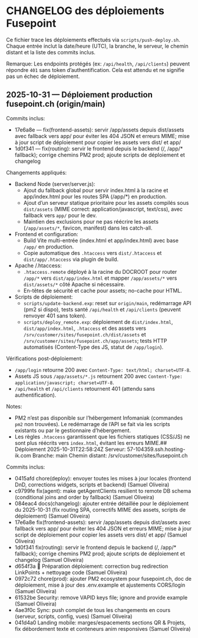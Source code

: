 # CHANGELOG des déploiements Fusepoint

Ce fichier trace les déploiements effectués via `scripts/push-deploy.sh`.
Chaque entrée inclut la date/heure (UTC), la branche, le serveur, le chemin distant et
la liste des commits inclus.

Remarque: Les endpoints protégés (ex: `/api/health`, `/api/clients`) peuvent répondre `401` sans token d’authentification.
Cela est attendu et ne signifie pas un échec de déploiement.

## 2025-10-31 — Déploiement production fusepoint.ch (origin/main)

Commits inclus:
- 17e6a8e — fix(frontend-assets): servir /app/assets depuis dist/assets avec fallback vers app/ pour éviter les 404 JSON et erreurs MIME; mise à jour script de déploiement pour copier les assets vers dist/ et app/
- 1d0f341 — fix(routing): servir le frontend depuis le backend (/, /app/* fallback); corrige chemins PM2 prod; ajoute scripts de déploiement et changelog

Changements appliqués:
- Backend Node (server/server.js):
  - Ajout du fallback global pour servir index.html à la racine et app/index.html pour les routes SPA (/app/*) en production.
  - Ajout d’un serveur statique prioritaire pour les assets compilés sous `dist/assets` (MIME correct: application/javascript, text/css), avec fallback vers `app/` pour le dev.
  - Maintien des exclusions pour ne pas réécrire les assets (`/app/assets/*`, favicon, manifest) dans les catch-all.
- Frontend et configuration:
  - Build Vite multi-entrée (index.html et app/index.html) avec base `/app/` en production.
  - Copie automatique des `.htaccess` vers `dist/.htaccess` et `dist/app/.htaccess` via plugin de build.
- Apache /.htaccess:
  - `.htaccess.remote` déployé à la racine du DOCROOT pour router `/app/*` vers `dist/app/index.html` et mapper `/app/assets/*` vers `dist/assets/*` côté Apache si nécessaire.
  - En-têtes de sécurité et cache pour assets; no-cache pour HTML.
- Scripts de déploiement:
  - `scripts/update-backend.exp`: reset sur `origin/main`, redémarrage API (pm2 si dispo), tests santé `/api/health` et `/api/clients` (peuvent renvoyer 401 sans token).
  - `scripts/deploy_remote.exp`: déploiement de `dist/index.html`, `dist/app/index.html`, `.htaccess` et des assets vers `/srv/customer/sites/fusepoint.ch/dist/assets` et `/srv/customer/sites/fusepoint.ch/app/assets`; tests HTTP automatisés (Content-Type des JS, statut de `/app/login`).

Vérifications post-déploiement:
- `/app/login` retourne 200 avec `Content-Type: text/html; charset=UTF-8`.
- Assets JS sous `/app/assets/*.js` retournent 200 avec `Content-Type: application/javascript; charset=UTF-8`.
- `/api/health` et `/api/clients` retournent 401 (attendu sans authentification).

Notes:
- PM2 n’est pas disponible sur l’hébergement Infomaniak (commandes `pm2` non trouvées). Le redémarrage de l’API se fait via les scripts existants ou par le gestionnaire d’hébergement.
- Les règles `.htaccess` garantissent que les fichiers statiques (CSS/JS) ne sont plus réécrits vers `index.html`, évitant les erreurs MIME.## Déploiement 2025-10-31T22:58:24Z
Serveur: 57-104359.ssh.hosting-ik.com
Branche: main
Chemin distant: /srv/customer/sites/fusepoint.ch

Commits inclus:
- 0415afd chore(deploy): envoyer toutes les mises à jour locales (frontend DnD, corrections widgets, scripts et backend) (Samuel Oliveira)
- c9799fe fix(agent): make getAgentClients resilient to remote DB schema (conditional joins and order by fallback) (Samuel Oliveira)
- 084eac4 docs(changelog): ajouter entrée détaillée pour le déploiement du 2025-10-31 (fix routing SPA, correctifs MIME des assets, scripts de déploiement) (Samuel Oliveira)
- 17e6a8e fix(frontend-assets): servir /app/assets depuis dist/assets avec fallback vers app/ pour éviter les 404 JSON et erreurs MIME; mise à jour script de déploiement pour copier les assets vers dist/ et app/ (Samuel Oliveira)
- 1d0f341 fix(routing): servir le frontend depuis le backend (/, /app/* fallback); corrige chemins PM2 prod; ajoute scripts de déploiement et changelog (Samuel Oliveira)
- d654f3a 🚀 Préparation déploiement: correction bug redirection LinkPoints + nettoyage code (Samuel Oliveira)
- 0972c72 chore(prod): ajouter PM2 ecosystem pour fusepoint.ch, doc de déploiement, mise à jour des .env.example et ajustements CORS/login (Samuel Oliveira)
- 61532be Security: remove VAPID keys file; ignore and provide example (Samuel Oliveira)
- 4ae3f0c Sync: push complet de tous les changements en cours (serveur, scripts, config, vues) (Samuel Oliveira)
- 041d4a0 Landing mobile: marges/espacements sections QR & Projets, fix débordement texte et conteneurs anim responsives (Samuel Oliveira)

